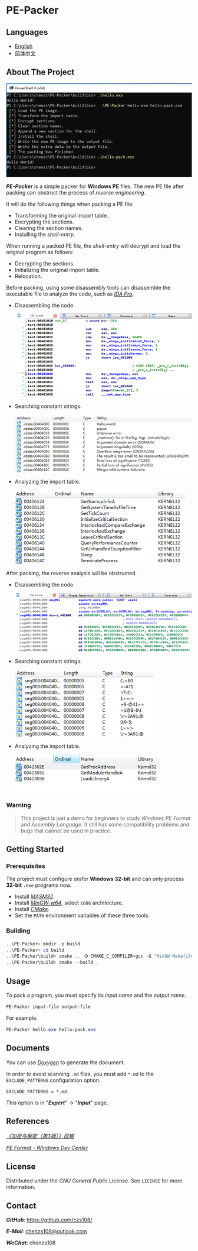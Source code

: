 # PE-Packer

## Languages

- [English](https://github.com/czs108/PE-Packer/blob/master/README.md)
- [简体中文](https://github.com/czs108/PE-Packer/blob/master/README-CN.md)

## About The Project

![test-helloworld](docs/screenshots/test-helloworld.png)

***PE-Packer*** is a simple packer for **Windows PE** files. The new PE file after packing can obstruct the process of *reverse engineering*.

It will do the following things when packing a PE file:

- Transforming the original import table.
- Encrypting the sections.
- Clearing the section names.
- Installing the *shell-entry*.

When running a packed PE file, the *shell-entry* will decrypt and load the original program as follows:

- Decrypting the sections.
- Initializing the original import table.
- Relocation.

Before packing, using some disassembly tools can disassemble the executable file to analyze the code, such as [*IDA Pro*](https://www.hex-rays.com/products/ida/).

- Disassembling the code.

  ![code](docs/screenshots/code.png)

- Searching constant strings.

  ![string](docs/screenshots/string.png)

- Analyzing the import table.

  ![import-table](docs/screenshots/import-table.png)

After packing, the reverse analysis will be obstructed.

- Disassembling the code.

  ![packed-code](docs/screenshots/packed-code.png)

- Searching constant strings.

  ![packed-string](docs/screenshots/packed-string.png)

- Analyzing the import table.

  ![packed-import-table](docs/screenshots/packed-import-table.png)

### Warning

> This project is just a demo for beginners to study *Windows PE Format* and *Assembly Language*. It still has some compatibility problems and bugs that cannot be used in practice.

## Getting Started

### Prerequisites

The project must configure on/for **Windows 32-bit** and can only process **32-bit** `.exe` programs now.

- Install [*MASM32*](http://www.masm32.com/).
- Install [*MinGW-w64*](https://www.mingw-w64.org/), select `i686` architecture.
- Install [*CMake*](https://cmake.org/).
- Set the `PATH` environment variables of these three tools.

### Building

```powershell
..\PE-Packer> mkdir -p build
..\PE-Packer> cd build
..\PE-Packer\build> cmake .. -D CMAKE_C_COMPILER=gcc -G "MinGW Makefiles"
..\PE-Packer\build> cmake --build .
```

## Usage

To pack a program, you must specify its *input name* and the *output name*.

```powershell
PE-Packer input-file output-file
```

For example:

```powershell
PE-Packer hello.exe hello-pack.exe
```

## Documents

You can use [*Doxygen*](http://www.doxygen.nl/) to generate the document.

In order to avoid scanning `.md` files, you must add `*.md` to the `EXCLUDE_PATTERNS` configuration option.

```
EXCLUDE_PATTERNS = *.md
```

This option is in "***Expert***" -> "***Input***" page.

## References

[*《加密与解密（第3版）》段钢*](https://book.douban.com/subject/3091212/)

[*PE Format - Windows Dev Center*](https://docs.microsoft.com/en-us/windows/win32/debug/pe-format/)

## License

Distributed under the *GNU General Public* License. See `LICENSE` for more information.

## Contact

***GitHub***: https://github.com/czs108/

***E-Mail***: chenzs108@outlook.com

***WeChat***: chenzs108